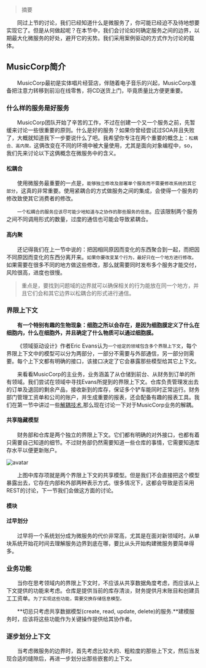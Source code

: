 
> 摘要

&emsp;&emsp;同过上节的讨论，我们已经知道什么是微服务了，你可能已经迫不及待地想要实现它了。但是从何做起呢？在本节中，我们会讨论如何确定服务之间的边界，以期最大化微服务的好处，避开它的劣势。我们采用案例驱动的方式作为讨论的载体。

## MusicCorp简介

&emsp;&emsp;MusicCorp最初是实体唱片经营店，伴随着电子音乐的兴起，MusicCorp准备把注意力转移到前沿在线零售，将CD送货上门，毕竟质量比方便更重要。

### 什么样的服务是好服务

&emsp;&emsp;MusicCorp团队开始了辛苦的工作，不过在创建一个又一个服务之前，先暂缓来讨论一些很重要的原则。什么是好的服务？如果你曾经尝试过SOA并且失败了，大概就知道我下一步要说什么了吧。我希望你专注在两个重要的概念上：`松耦合、高内聚。`这俩改变在不同的环境中被大量使用，尤其是面向对象编程中，so，我们先来讨论以下这俩概念在微服务中的含义。

#### 松耦合

&emsp;&emsp;使用微服务最重要的一点是，`能够独立修改及部署单个服务而不需要修改系统的其它部分`，这真的非常重要。使用紧耦合的方式做服务之间的集成，会使得一个服务的修改致使其它消费者的修改。

&emsp;&emsp;`一个松耦合的服务应该尽可能少地知道与之协作的那些服务的信息`。应该限制两个服务之间不同调用形式的数量，过度的通信也可能会导致紧耦合。

#### 高内聚

&emsp;&emsp;还记得我们在上一节中说的：把因相同原因而变化的东西聚合到一起，而把因不同原因而变化的东西分离开来。`如果你要改变某个行为，最好只在一个地方进行修改。`如果需要在很多不同的地方做这些修改，那么就需要同时发布多个服务才能交付，风险很高，进度也很慢。

> 重点是，要找到问题域的边界就可以确保相关的行为能放在同一个地方，并且它们会和其它边界以松耦合的形式进行通信。

### 界限上下文

&emsp;&emsp;**有一个特别有趣的生物现象：细胞之所以会存在，是因为细胞膜定义了什么在细胞内，什么在细胞外，并且确定了什么物质可以通过细胞膜。**

&emsp;&emsp;《领域驱动设计》作者Eric Evans认为`一个给定的领域包含多个界限上下文`，每个界限上下文中的模型可以分为两部分，一部分不需要与外部通信，另一部分则需要。每个上下文都有明确的接口，该接口决定了它会暴露那些模型给其它上下文。

&emsp;&emsp;来看看MusicCorp的主业务，业务涵盖了从仓储到前台、从财务到订单的所有领域。我们尝试在领域中寻找Evans所提到的界限上下文。仓库负责管理发出去的订单及退回的剩余产品，接收新到的库存，保证多个铲车能同时正常运行。财务部门管理工资单和公司的账户，并生成重要的报表，还会配备有趣的报表工具。我们在第一节中讲过一些[解耦技术](https://facedamon.github.io/post/books/微服务设计/1.-微服务/#分解-解耦-技术),那么现在讨论一下对于MusicCorp业务的解耦。

#### 共享隐藏模型

&emsp;&emsp;财务部和仓库是两个独立的界限上下文。它们都有明确的对外接口，也都有着只需要自己知道的细节。不过财务部仍然需要知道一些仓库的事情，它需要知道库存水平以便更新账户。

![avatar](https://cdn.jsdelivr.net/gh/facedamon/MarkDownPhotos@master/books/micro-design/3-1.jpeg)

&emsp;&emsp;上图中库存项就是两个界限上下文的共享模型。但是我们不会直接把这个模型暴露出去，它存在内部和外部两种表示方式。很多情况下，这都会导致是否采用REST的讨论，下一节我们会做这方面的讨论。

#### 模块

#### 过早划分

&emsp;&emsp;过早将一个系统划分成为微服务的代价非常高，尤其是在面对新领域时。从单块系统开始花时间去理解服务边界到底在哪，要比从头开始构建微服务要简单得多。

### 业务功能

&emsp;&emsp;当你在思考领域内的界限上下文时，不应该从共享数据角度考虑，而应该从上下文提供的功能来考虑。仓库是提供当前的库存清淡，财务提供月末账目和创建员工工资单。`为了实现这些功能，需要交换存储信息模型。`

&emsp;&emsp;**切忌只考虑共享数据模型(create, read, update, delete)的服务.**建模服务时，应该将这些功能作为关键操作提供给其协作者。

### 逐步划分上下文

&emsp;&emsp;当考虑微服务的边界时，首先考虑比较大的、粗粒度的那些上下文，然后当发现合适的缝隙后，再进一步划分出那些嵌套的上下文。

